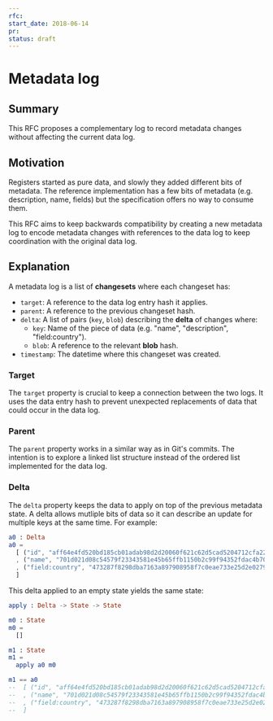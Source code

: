```yaml
---
rfc:
start_date: 2018-06-14
pr:
status: draft
---
```


# Metadata log

## Summary

This RFC proposes a complementary log to record metadata changes without
affecting the current data log.


## Motivation

Registers started as pure data, and slowly they added different bits of
metadata. The reference implementation has a few bits of metadata (e.g.
description, name, fields) but the specification offers no way to consume
them.

This RFC aims to keep backwards compatibility by creating a new metadata log
to encode metadata changes with references to the data log to keep
coordination with the original data log.


## Explanation

A metadata log is a list of **changesets** where each changeset has:

* `target`: A reference to the data log entry hash it applies.
* `parent`: A reference to the previous changeset hash.
* `delta`: A list of pairs (`key`, `blob`) describing the **delta** of changes where:
  * `key`: Name of the piece of data (e.g. "name", "description",
      "field:country").
  * `blob`: A reference to the relevant **blob** hash.
* `timestamp`: The datetime where this changeset was created.


### Target

The `target` property is crucial to keep a connection between the two logs. It
uses the data entry hash to prevent unexpected replacements of data that could
occur in the data log.

### Parent

The `parent` property works in a similar way as in Git's commits. The
intention is to explore a linked list structure instead of the ordered list
implemented for the data log.

### Delta

The `delta` property keeps the data to apply on top of the previous metadata
state. A delta allows mutliple bits of data so it can describe an update for
multiple keys at the same time. For example:

```elm
a0 : Delta
a0 =
  [ ("id", "aff64e4fd520bd185cb01adab98d2d20060f621c62d5cad5204712cfa2294ef7")
  , ("name", "701d021d08c54579f23343581e45b65ffb1150b2c99f94352fdac4b7036dbbd5")
  , ("field:country", "473287f8298dba7163a897908958f7c0eae733e25d2e027992ea2edc9bed2fa8")
  ]
```

This delta applied to an empty state yields the same state:

```elm
apply : Delta -> State -> State

m0 : State
m0 =
  []

m1 : State
m1 =
  apply a0 m0

m1 == a0
--  [ ("id", "aff64e4fd520bd185cb01adab98d2d20060f621c62d5cad5204712cfa2294ef7")
--  , ("name", "701d021d08c54579f23343581e45b65ffb1150b2c99f94352fdac4b7036dbbd5")
--  , ("field:country", "473287f8298dba7163a897908958f7c0eae733e25d2e027992ea2edc9bed2fa8")
--  ]
```
